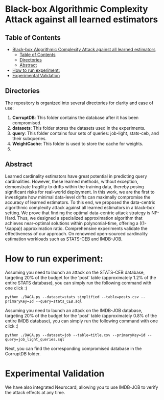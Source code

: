 
# Black-box Algorithmic Complexity Attack against all learned estimators

## Table of Contents

- [Black-box Algorithmic Complexity Attack against all learned estimators](#black-box-algorithmic-complexity-attack-against-all-learned-estimators)
  - [Table of Contents](#table-of-contents)
  - [Directories](#directories)
  - [Abstract](#abstract)
- [How to run experiment:](#how-to-run-experiment)
- [Experimental Validation](#experimental-validation)

## Directories

The repository is organized into several directories for clarity and ease of use:

1. **CorruptDB**: This folder contains the database after it has been compromised.
2. **datasets**: This folder stores the datasets used in the experiments.
3. **query**: This folder contains four sets of queries: job-light, stats-ceb, and their subqueries.
4. **WeightCache**: This folder is used to store the cache for weights.
5. 

## Abstract

Learned cardinality estimators have great potential in predicting query cardinalities. However, these learned methods, without exception, demonstrate fragility to drifts within the training data, thereby posing significant risks for real-world deployment. In this work, we are the first to investigate how minimal data-level drifts can maximally compromise the accuracy of learned estimators. To this end, we proposed the data-centric algorithmic complexity attack against all learned estimators in a black-box setting. We prove that finding the optimal data-centric attack strategy is NP-Hard. Thus, we designed a specialized approximation algorithm that achieves near-optimal solutions within polynomial-time, offering a \((1-\kappa)\) approximation ratio. Comprehensive experiments validate the effectiveness of our approach. On renowned open-sourced cardinality estimation workloads such as STATS-CEB and IMDB-JOB.

# How to run experiment:

Assuming you need to launch an attack on the STATS-CEB database, targeting 20% of the budget for the 'post' table (approximately 1.2% of the entire STATS database), you can simply run the following command with one click  :)

`python ./DACA.py --dataset=stats_simplified --table=posts.csv --primaryKey=Id --query=stats_CEB.sql`




Assuming you need to launch an attack on the IMDB-JOB database, targeting 20% of the budget for the 'post' table (approximately 0.8% of the entire IMDB database), you can simply run the following command with one click  :)

`python ./DACA.py --dataset=job --table=title.csv --primaryKey=id --query=job_light_queries.sql`

Next, you can find the corresponding compromised database in the CorruptDB folder.

# Experimental Validation

We have also integrated Neurocard, allowing you to use IMDB-JOB to verify the attack effects at any time.
